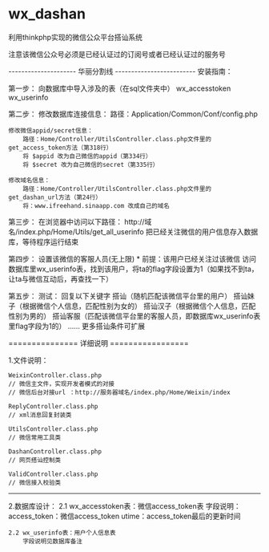 # wx_dashan
利用thinkphp实现的微信公众平台搭讪系统

注意该微信公众号必须是已经认证过的订阅号或者已经认证过的服务号

--------------------- 华丽分割线 -------------------------
安装指南：

第一步：
	向数据库中导入涉及的表（在sql文件夹中）
	wx_accesstoken
	wx_userinfo

第二步：
	修改数据库连接信息：
		路径：Application/Common/Conf/config.php

	修改微信appid/secret信息：
		路径：Home/Controller/UtilsController.class.php文件里的get_access_token方法（第318行）
		将 $appid 改为自己微信的appid（第334行）
		将 $secret 改为自己微信的secret（第335行）

	修改域名信息：
		路径：Home/Controller/UtilsController.class.php文件里的get_dashan_url方法（第24行）
		将：www.ifreehand.sinaapp.com 改成自己的域名

第三步：
	在浏览器中访问以下路径：
		http://域名/index.php/Home/Utils/get_all_userinfo
		把已经关注微信的用户信息存入数据库，等待程序运行结束

第四步：
	设置该微信的客服人员(无上限)
		* 前提：该用户已经关注过该微信
		访问数据库里wx_userinfo表，找到该用户，将ta的flag字段设置为1（如果找不到ta，让ta与微信互动后，再查找一下）


第五步：
	测试：
	回复以下关键字
	搭讪（随机匹配该微信平台里的用户）
	搭讪妹子（根据微信个人信息，匹配性别为女的）
	搭讪汉子（根据微信个人信息，匹配性别为男的）
	搭讪客服（匹配该微信平台里的客服人员，即数据库wx_userinfo表里flag字段为1的）
	……
	更多搭讪条件可扩展



=============== 详细说明 =================

1.文件说明：

	WeixinController.class.php
	// 微信主文件，实现开发者模式的对接
	// 微信后台对接url ：http://服务器域名/index.php/Home/Weixin/index

	ReplyController.class.php
	// xml消息回复封装类

	UtilsController.class.php
	// 微信常用工具类

	DashanController.class.php
	// 网页搭讪控制类

	ValidController.class.php
	// 微信接入校验类

---------------------------------------------------------------------------

2.数据库设计：
	2.1 wx_accesstoken表：微信access_token表
		字段说明：
		access_token：微信access_token
		utime：access_token最后的更新时间


	2.2 wx_userinfo表：用户个人信息表
		字段说明见数据库备注

